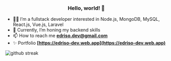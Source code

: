 <h3 align="center">Hello, world! 👋</h3>

- 🐱‍💻 I’m a fullstack developer interested in Node.js, MongoDB, MySQL, React.js, Vue.js, Laravel
- 🌱 Currently, I’m honing my backend skills
- 📫 How to reach me **edriso.dev@gmail.com**
- ✨ Portfolio **[https://edriso-dev.web.app](https://edriso-dev.web.app)**


<p><img align="center" src="https://github-readme-streak-stats.herokuapp.com/?user=edriso&" alt="github streak" /></p>
